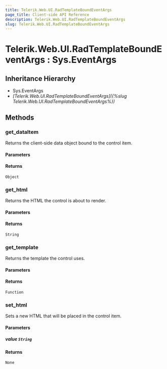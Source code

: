 ```yaml
---
title: Telerik.Web.UI.RadTemplateBoundEventArgs
page_title: Client-side API Reference
description: Telerik.Web.UI.RadTemplateBoundEventArgs
slug: Telerik.Web.UI.RadTemplateBoundEventArgs
---
```


# Telerik.Web.UI.RadTemplateBoundEventArgs : Sys.EventArgs 

## Inheritance Hierarchy

* Sys.EventArgs
* *[Telerik.Web.UI.RadTemplateBoundEventArgs]({%slug Telerik.Web.UI.RadTemplateBoundEventArgs%})*

## Methods

###  get_dataItem

Returns the client-side data object bound to the control item. 

#### Parameters

#### Returns

`Object` 

###  get_html

Returns the HTML the control is about to render. 

#### Parameters

#### Returns

`String` 

###  get_template

Returns the template the control uses.

#### Parameters

#### Returns

`Function` 

###  set_html

Sets a new HTML that will be placed in the control item. 

#### Parameters

##### value `String`

#### Returns

`None` 


